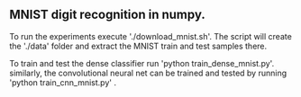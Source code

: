 ## MNIST digit recognition in numpy.

To run the experiments execute './download_mnist.sh'.
The script will create the './data' folder and extract
the MNIST train and test samples there.

To train and test the dense classifier run
'python train_dense_mnist.py'.
similarly, the convolutional neural net can be trained
and tested by running
'python train_cnn_mnist.py' .
